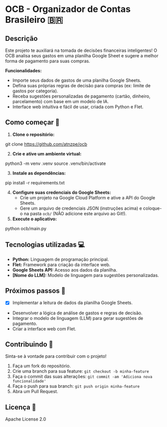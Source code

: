 # OCB - Organizador de Contas Brasileiro 🇧🇷

## Descrição

Este projeto te auxiliará na tomada de decisões financeiras inteligentes! O OCB analisa seus gastos em uma planilha Google Sheet e sugere a melhor forma de pagamento para suas compras. 

**Funcionalidades:**

* Importe seus dados de gastos de uma planilha Google Sheets.
* Defina suas próprias regras de decisão para compras (ex: limite de gastos por categoria).
* Receba sugestões personalizadas de pagamento (cartão, dinheiro, parcelamento) com base em um modelo de IA.
* Interface web intuitiva e fácil de usar, criada com Python e Flet.

## Como começar 🚀

1. **Clone o repositório:**

git clone https://github.com/atnzpe/ocb


2. **Crie e ative um ambiente virtual:**

python3 -m venv .venv source .venv/bin/activate

3. **Instale as dependências:**

pip install -r requirements.txt

4. **Configure suas credenciais do Google Sheets:**
   * Crie um projeto na Google Cloud Platform e ative a API do Google Sheets.
   * Gere um arquivo de credenciais JSON (instruções acima) e coloque-o na pasta `ocb/` (NÃO adicione este arquivo ao Git!).
5. **Execute o aplicativo:**

 python ocb/main.py



 ## Tecnologias utilizadas 💻

* **Python:** Linguagem de programação principal.
* **Flet:** Framework para criação da interface web.
* **Google Sheets API:** Acesso aos dados da planilha.
* **[Nome do LLM]:** Modelo de linguagem para sugestões personalizadas.

## Próximos passos 🚧

* [x] Implementar a leitura de dados da planilha Google Sheets.
* Desenvolver a lógica de análise de gastos e regras de decisão.
* Integrar o modelo de linguagem (LLM) para gerar sugestões de pagamento.
* Criar a interface web com Flet.

## Contribuindo 💪

Sinta-se à vontade para contribuir com o projeto! 

1. Faça um fork do repositório.
2. Crie uma branch para sua feature: `git checkout -b minha-feature`
3. Faça o commit das suas alterações: `git commit -am 'Adiciona nova funcionalidade'`
4. Faça o push para sua branch: `git push origin minha-feature`
5. Abra um Pull Request.

## Licença 📄

Apache License  2.0